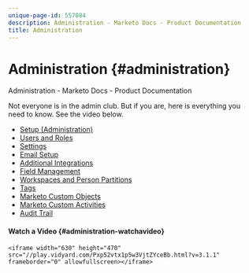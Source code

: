```yaml
---
unique-page-id: 557084
description: Administration - Marketo Docs - Product Documentation
title: Administration
---
```


# Administration {#administration}

Administration - Marketo Docs - Product Documentation

Not everyone is in the admin club. But if you are, here is everything you need to know. See the video below.

* [Setup (Administration)](administration/setup-(administration).md)
* [Users and Roles](administration/users-and-roles.md)
* [Settings](administration/settings.md)
* [Email Setup](administration/email-setup.md)
* [Additional Integrations](administration/additional-integrations.md)
* [Field Management](administration/field-management.md)
* [Workspaces and Person Partitions](administration/workspaces-and-person-partitions.md)
* [Tags](administration/tags.md)
* [Marketo Custom Objects](administration/marketo-custom-objects.md)
* [Marketo Custom Activities](administration/marketo-custom-activities.md)
* [Audit Trail](administration/audit-trail.md)

#### Watch a Video {#administration-watchavideo}

`<iframe width="630" height="470" src="//play.vidyard.com/Pxp52vtx1p5w3VjtZYceBb.html?v=3.1.1" frameborder="0" allowfullscreen></iframe>`  